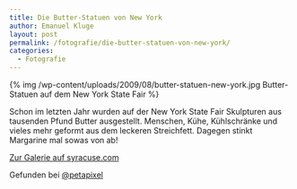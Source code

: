 ```yaml
---
title: Die Butter-Statuen von New York
author: Emanuel Kluge
layout: post
permalink: /fotografie/die-butter-statuen-von-new-york/
categories:
  - Fotografie
---
```


{% img /wp-content/uploads/2009/08/butter-statuen-new-york.jpg Butter-Statuen auf dem New York State Fair %}

Schon im letzten Jahr wurden auf der New York State Fair Skulpturen aus tausenden Pfund Butter ausgestellt. Menschen, Kühe, Kühlschränke und vieles mehr geformt aus dem leckeren Streichfett. Dagegen stinkt Margarine mal sowas von ab!

[Zur Galerie auf syracuse.com](http://photos.syracuse.com/gallery/4456/New%20York%20State%20Fair%20butter%20sculptures%20over%20the%20years)

Gefunden bei [@petapixel](http://twitter.com/petapixel/status/3659073905)
